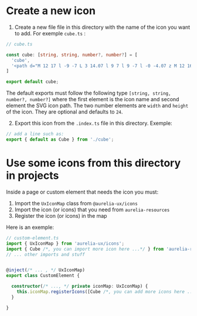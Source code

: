 # Create a new icon

1. Create a new file file in this directory with the name of the icon you want to add. For exemple `cube.ts` :

```ts
// cube.ts

const cube: [string, string, number?, number?] = [
  'cube',
  '<path d="M 12 17 l -9 -7 L 3 14.07 l 9 7 l 9 -7 l -0 -4.07 z M 12 16 l 7.36 -5.73 L 21 9 l -9 -7 l -9 7 l 1.63 1.27 L 12 16 z"></path>'
]

export default cube;
```

The default exports must follow the following type `[string, string, number?, number?]` where the first element is the icon name and second element the SVG icon path. The two number elements are `width` and `height` of the icon. They are optional and defaults to `24`.

2. Export this icon from the `.index.ts` file in this directory. Exemple:

```ts
// add a line such as:
export { default as Cube } from './cube';
```

# Use some icons from this directory in projects

Inside a page or custom element that needs the icon you must:

1. Import the `UxIconMap` class from `@aurelia-ux/icons`
2. Import the icon (or icons) that you need from `aurelia-resources`
3. Register the icon (or icons) in the map

Here is an exemple:

```ts
// custom-element.ts
import { UxIconMap } from 'aurelia-ux/icons';
import { Cube /*, you can import more icon here ...*/ } from 'aurelia-resources';
// ... other imports and stuff


@inject(/* ... , */ UxIconMap)
export class CustomElement {

  constructor(/* ..., */ private iconMap: UxIconMap) {
    this.iconMap.registerIcons([Cube /*, you can add more icons here ... */]);
  }

}
```


